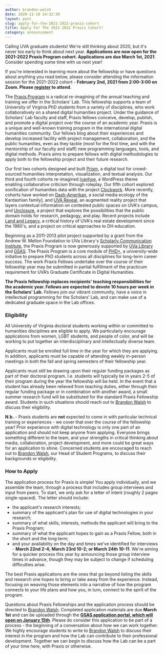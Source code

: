```yaml
---
author: brandon-walsh
date: 2020-11-10 14:32:30
layout: post
slug: apply-for-the-2021-2022-praxis-cohort
title: Apply For The 2021-2022 Praxis Cohort!
category: announcement
---
```


Calling UVA graduate students! We're still thinking about 2020, but it's never too early to think about next year. **Applications are now open for the 2021-2022 Praxis Program cohort. Applications are due March 1st, 2021**. Consider spending some time with us next year!

If you're interested in learning more about the fellowship or have questions about anything you read below, please consider attending the information session for the 2021-2022 cohort - **February 2nd, 2021 from 2:00-3:00 on Zoom. Please [register](https://virginia.zoom.us/meeting/register/tJAkfuiqqzIiGNNUoJODsImvzCB8Cm_JUyJB) to attend**.

The [Praxis Program](http://praxis.scholarslab.org/) is a radical re-imagining of the annual teaching and training we offer in the Scholars' Lab. This fellowship supports a team of University of Virginia PhD students from a variety of disciplines, who work collaboratively on a shared digital humanities project. Under the guidance of Scholars' Lab faculty and staff, Praxis fellows conceive, develop, publish, and promote a digital project over the course of an academic year. Praxis is a unique and well-known training program in the international digital humanities community. Our fellows blog about their experiences and develop increased facility with project management, collaboration, and the public humanities, even as they tackle (most for the first time, and with the mentorship of our faculty and staff) new programming languages, tools, and digital methods. Praxis aims to prepare fellows with digital methodologies to apply both to the fellowship project and their future research.

Our first two cohorts designed and built [Prism](http://prism.scholarslab.org/), a digital tool for crowd-sourced humanities interpretation, visualization, and textual analysis. Our third and fourth cohorts re-imagined [Ivanhoe](http://ivanhoe.scholarslab.org/), a WordPress theme enabling collaborative criticism through roleplay. Our fifth cohort explored sonification of humanities data with the project [Clockwork](http://clockwork.scholarslab.org/). More recently, cohorts have worked on [Dash-Amerikan](http://dashamerikan.scholarslab.org/), a social media ecology of the Kardashian family], and [UVA Reveal](http://reveal.scholarslab.org), an augmented reality project that layers contextual information on contested public spaces on UVA's campus, and [Unclosure](http://unclosure.scholarslab.org/), a project that explores the possibilities that the public domain holds for research, pedagogy, and play. Recent projects include [Land and Legacy](landandlegacy.scholarslab.org), a critical history of UVA's real estate development since the 1980's, and a project on critical approaches to DH education.

Beginning as a 2011-2013 pilot project supported by a grant from the Andrew W. Mellon Foundation to UVa Library's [Scholarly Communication Institute](http://uvasci.org), the Praxis Program is now generously supported by [UVa Library](http://www.library.virginia.edu/) and [GSAS](http://gsas.virginia.edu/). The Praxis Program is a core module of [PHD+](http://phdplus.virginia.edu), a university-wide initiative to prepare PhD students across all disciplines for long-term career success. The work Praxis Fellows undertake over the course of their fellowship year may be submitted in partial fulfillment of the practicum requirement for UVA’s Graduate Certificate in Digital Humanities.

**The Praxis fellowship replaces recipients' teaching responsibilities for the academic year. Fellows are expected to devote 10 hours per week in the Scholars' Lab.** Fellows join our vibrant community, have a voice in intellectual programming for the Scholars’ Lab, and can make use of a dedicated graduate space in the Lab offices.

### Eligibility

All University of Virginia doctoral students working within or committed to humanities disciplines are eligible to apply. We particularly encourage applications from women, LGBT students, and people of color, and will be working to put together an interdisciplinary and intellectually diverse team.

Applicants must be enrolled full time in the year for which they are applying. In addition, applicants must be capable of attending weekly in-person meetings in both the fall and spring semesters of their fellowship year.

Applicants must still be drawing upon their regular funding packages as part of their doctoral program. I.e. students will typically be in years 2-5 of their program during the year the fellowship will be held. In the event that a student has already been relieved from teaching duties, either through their regular funding package or in combination with another award, a small summer research fund will be substituted for the standard Praxis Fellowship award. Students in such situations should reach out to [Brandon Walsh](mailto:bmw9t@virginia.edu) to discuss their eligibility.

**N.b.** - Praxis students are **not** expected to come in with particular technical training or experiences - we cover that over the course of the fellowship year! Prior experience with digital technology is only one part of an application and should not keep anyone from applying. Everyone brings something different to the team, and your strengths in critical thinking about media, collaboration, project development, and more could be great ways for an application to shine. Concerned students are encouraged to reach out to [Brandon Walsh](mailto:bmw9t@virginia.edu), our Head of Student Programs, to discuss their backgrounds or eligibility.

### How to Apply

The application process for Praxis is simple! You apply individually, and we assemble the team, through a process that includes group interviews and input from peers. To start, we only ask for a letter of intent (roughly 2 pages single-spaced). The letter should include:

* the applicant's research interests;
* summary of the applicant's plan for use of digital technologies in your research;
* summary of what skills, interests, methods the applicant will bring to the Praxis Program;
* summary of what the applicant hopes to gain as a Praxis Fellow, both in the short and the long term;
* and your availability on the day and times we've identified for interviews - **March 22nd 2-4; March 23rd 10-2; or March 24th 10-11**. We're aiming for a quicker process this year by announcing those group interview times in advance, though they may be subject to change if scheduling difficulties arise.

The best Praxis applications are the ones that go beyond listing the skills and research one hopes to bring or take away from the experience. Instead, focusing on weaving those elements into a narrative of how the program connects to your life plans and how you, in turn, connect to the spirit of the program. 

Questions about Praxis Fellowships and the application process should be directed to [Brandon Walsh](mailto:bmw9t@virginia.edu). Completed application materials are due **March 1st** and can be uploaded through the **[GSAS application portal, which will open on January 15th](https://virginia.academicworks.com/)**. Please do consider this application to be part of a process - the beginning of a conversation about how we can work together. We highly encourage students to write to [Brandon Walsh](mailto:bmw9t@virginia.edu) to discuss their interest in the program and how the Lab can contribute to their professional development. Together we can begin to discuss how the Lab can be a part of your time here, with Praxis or otherwise.